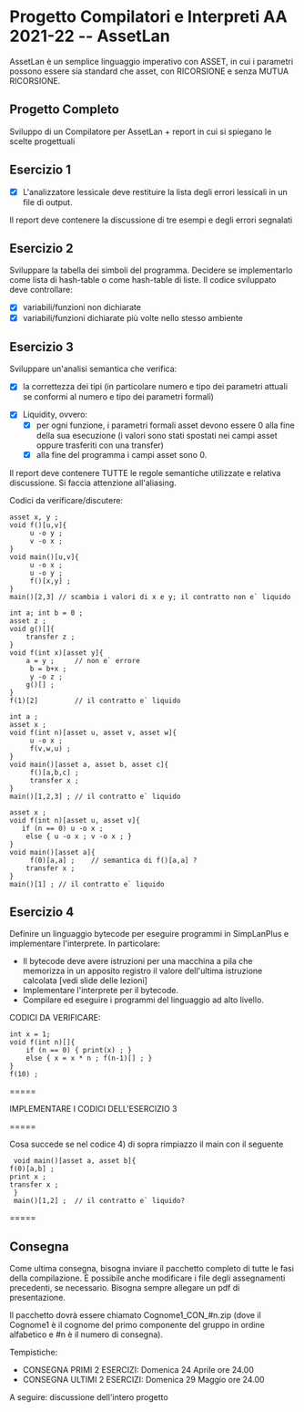 # Progetto Compilatori e Interpreti AA 2021-22 -- AssetLan
AssetLan è un semplice linguaggio imperativo con ASSET, in cui i parametri possono essere sia standard che asset, con RICORSIONE e senza MUTUA RICORSIONE.

## Progetto Completo
Sviluppo di un Compilatore per AssetLan + report in cui si spiegano le scelte progettuali

## Esercizio 1
- [x] L'analizzatore lessicale deve restituire la lista degli errori lessicali in un file
di output. 

Il report deve contenere la discussione di tre esempi e degli errori segnalati

## Esercizio 2
Sviluppare la tabella dei simboli del programma. Decidere se implementarlo come
lista di hash-table o come hash-table di liste.
Il codice sviluppato deve controllare:
- [x] variabili/funzioni non dichiarate
- [x] variabili/funzioni dichiarate più volte nello stesso ambiente

## Esercizio 3
Sviluppare un'analisi semantica che verifica:
- [x] la correttezza dei tipi (in particolare numero e tipo dei parametri attuali
  se conformi al numero e tipo dei parametri formali)
* [x] Liquidity, ovvero:  
     - [x] per ogni funzione, i parametri formali asset devono essere 0 alla fine della
	    sua esecuzione (i valori sono stati spostati nei campi asset oppure trasferiti
	    con una transfer)
     - [x] alla fine del programma i campi asset sono 0. 

Il report deve contenere TUTTE le regole semantiche utilizzate e relativa discussione.
Si faccia attenzione all'aliasing.

Codici da verificare/discutere:
   
```
asset x, y ;
void f()[u,v]{
     u -o y ;
     v -o x ;    
}
void main()[u,v]{
     u -o x ;
     u -o y ;
     f()[x,y] ;
}
main()[2,3]	// scambia i valori di x e y; il contratto non e` liquido
```

```
int a; int b = 0 ;
asset z ;
void g()[]{
	transfer z ;
}
void f(int x)[asset y]{
	a = y ;		// non e` errore
     b = b+x ;
     y -o z ;
	g()[] ;
}
f(1)[2] 		// il contratto e` liquido
```

```
int a ;
asset x ;
void f(int n)[asset u, asset v, asset w]{
     u -o x ;
     f(v,w,u) ;
}
void main()[asset a, asset b, asset c]{
     f()[a,b,c] ;
     transfer x ;
}
main()[1,2,3] ;	// il contratto e` liquido
```

```
asset x ;
void f(int n)[asset u, asset v]{
   if (n == 0) u -o x ;
    else { u -o x ; v -o x ; }
}
void main()[asset a]{
     f(0)[a,a] ;	// semantica di f()[a,a] ?
	transfer x ;
}
main()[1] ;	// il contratto e` liquido
```

## Esercizio 4
Definire un linguaggio bytecode per eseguire programmi in SimpLanPlus
e implementare l'interprete. In particolare:
*  Il bytecode deve avere istruzioni per una macchina a pila che memorizza in un
   apposito registro il valore dell'ultima istruzione calcolata [vedi slide delle lezioni]
*  Implementare l'interprete per il bytecode.
*  Compilare ed eseguire i programmi del linguaggio ad alto livello.

CODICI DA VERIFICARE:

```
int x = 1;
void f(int n)[]{
	if (n == 0) { print(x) ; }
	else { x = x * n ; f(n-1)[] ; }
}
f(10) ;
```
=====

IMPLEMENTARE I CODICI DELL'ESERCIZIO 3

=====

Cosa succede se nel codice 4) di sopra rimpiazzo il main con il seguente

     void main()[asset a, asset b]{
	f(0)[a,b] ;
	print x ;	
	transfer x ;
     }
     main()[1,2] ;	// il contratto e` liquido?

=====

## Consegna
Come ultima consegna, bisogna inviare il pacchetto completo di tutte le fasi della compilazione.
È possibile anche modificare i file degli assegnamenti precedenti, se necessario.
Bisogna sempre allegare un pdf di presentazione.

Il pacchetto dovrà essere chiamato Cognome1_CON_#n.zip (dove il Cognome1 è il
cognome del primo componente del gruppo in ordine alfabetico e #n è il numero di 
consegna). 

Tempistiche: 

* CONSEGNA PRIMI 2 ESERCIZI: Domenica 24 Aprile ore 24.00
* CONSEGNA ULTIMI 2 ESERCIZI: Domenica 29 Maggio ore 24.00

A seguire: discussione dell'intero progetto
